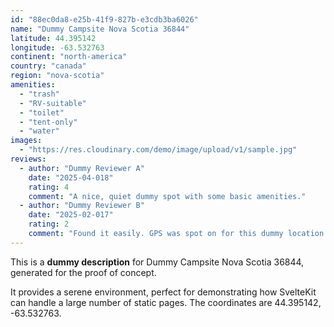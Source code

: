 ```yaml
---
id: "88ec0da8-e25b-41f9-827b-e3cdb3ba6026"
name: "Dummy Campsite Nova Scotia 36844"
latitude: 44.395142
longitude: -63.532763
continent: "north-america"
country: "canada"
region: "nova-scotia"
amenities:
  - "trash"
  - "RV-suitable"
  - "toilet"
  - "tent-only"
  - "water"
images:
  - "https://res.cloudinary.com/demo/image/upload/v1/sample.jpg"
reviews:
  - author: "Dummy Reviewer A"
    date: "2025-04-018"
    rating: 4
    comment: "A nice, quiet dummy spot with some basic amenities."
  - author: "Dummy Reviewer B"
    date: "2025-02-017"
    rating: 2
    comment: "Found it easily. GPS was spot on for this dummy location."
---
```


This is a **dummy description** for Dummy Campsite Nova Scotia 36844, generated for the proof of concept.

It provides a serene environment, perfect for demonstrating how SvelteKit can handle a large number of static pages. The coordinates are 44.395142, -63.532763.
